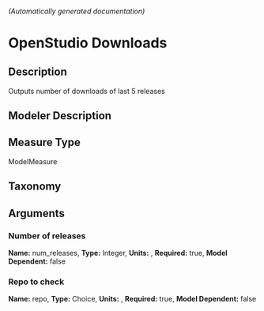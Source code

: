 

###### (Automatically generated documentation)

# OpenStudio Downloads

## Description
Outputs number of downloads of last 5 releases

## Modeler Description


## Measure Type
ModelMeasure

## Taxonomy


## Arguments


### Number of releases

**Name:** num_releases,
**Type:** Integer,
**Units:** ,
**Required:** true,
**Model Dependent:** false

### Repo to check

**Name:** repo,
**Type:** Choice,
**Units:** ,
**Required:** true,
**Model Dependent:** false




